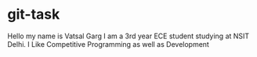 # git-task
Hello my name is Vatsal Garg
I am a 3rd year ECE student studying at NSIT Delhi.
I Like Competitive Programming as well as Development
